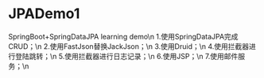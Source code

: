 # JPADemo1
SpringBoot+SpringDataJPA learning demo\n
1.使用SpringDataJPA完成CRUD；\n
2.使用FastJson替换JackJson；\n
3.使用Druid；\n
4.使用拦截器进行登陆跳转；\n
5.使用拦截器进行日志记录；\n
6.使用JSP；\n
7.使用邮件服务；\n
